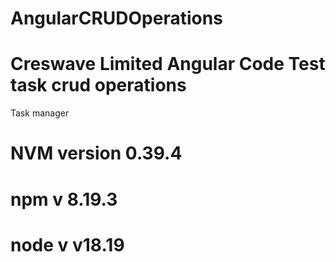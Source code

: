 # AngularCRUDOperations

# Creswave Limited Angular Code Test task crud operations
Task manager
# NVM version 0.39.4
# npm v 8.19.3
# node v v18.19

